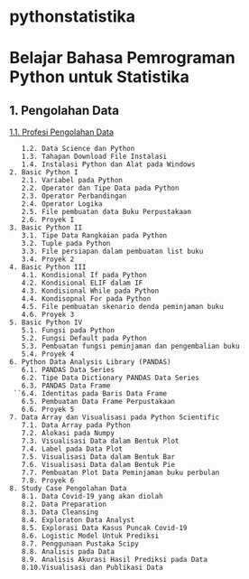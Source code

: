 # pythonstatistika
# Belajar Bahasa Pemrograman Python untuk Statistika
## 1. Pengolahan Data
[       1.1. Profesi Pengolahan Data](https://github.com/Haertanto/pythonstatistika/blob/816bb05eede4b57d26a9f1bb6b62e64f45dbc774/1.1.%20Profesi%20Pengolahan%20Data.md)
       
       1.2. Data Science dan Python
       1.3. Tahapan Download File Instalasi
       1.4. Instalasi Python dan Alat pada Windows
    2. Basic Python I
       2.1. Variabel pada Python
       2.2. Operator dan Tipe Data pada Python
       2.3. Operator Perbandingan
       2.4. Operator Logika
       2.5. File pembuatan data Buku Perpustakaan
       2.6. Proyek I
    3. Basic Python II
       3.1. Tipe Data Rangkaian pada Python
       3.2. Tuple pada Python
       3.3. File persiapan dalam pembuatan list buku
       3.4. Proyek 2
    4. Basic Python III
       4.1. Kondisional If pada Python
       4.2. Kondisional ELIF dalam IF
       4.3. Kondisional While pada Python
       4.4. Kondisopnal For pada Python
       4.5. File pembuatan skenario denda peminjaman buku
       4.6. Proyek 3
    5. Basic Python IV
       5.1. Fungsi pada Python
       5.2. Fungsi Default pada Python
       5.3. Pembuatan fungsi peminjaman dan pengembalian buku
       5.4. Proyek 4
    6. Python Data Analysis Library (PANDAS)
       6.1. PANDAS Data Series
       6.2. Tipe Data Dictionary PANDAS Data Series
       6.3. PANDAS Data Frame
     ``6.4. Identitas pada Baris Data Frame
       6.5. Pembuatan Data Frame Perpustakaan
       6.6. Proyek 5
    7. Data Array dan Visualisasi pada Python Scientific
       7.1. Data Array pada Python
       7.2. Alokasi pada Numpy
       7.3. Visualisasi Data dalam Bentuk Plot
       7.4. Label pada Data Plot
       7.5. Visualisasi Data dalam Bentuk Bar
       7.6. Visualisasi Data dalam Bentuk Pie
       7.7. Pembuatan Plot Data Peminjaman buku perbulan
       7.8. Proyek 6
    8. Study Case Pengolahan Data
       8.1. Data Covid-19 yang akan diolah
       8.2. Data Preparation
       8.3. Data Cleansing
       8.4. Exploraton Data Analyst
       8.5. Explorasi Data Kasus Puncak Covid-19
       8.6. Logistic Model Untuk Prediksi
       8.7. Penggunaan Pustaka Scipy
       8.8. Analisis pada Data 
       8.9. Analisis Akurasi Hasil Prediksi pada Data
       8.10.Visualisasi dan Publikasi Data
